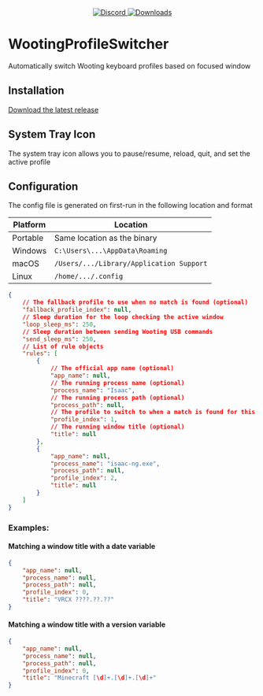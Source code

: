 <div align="center">
  <a href="https://discord.shaybox.com">
    <img alt="Discord" src="https://img.shields.io/discord/824865729445888041?color=404eed&label=Discord&logo=Discord&logoColor=FFFFFF">
  </a>
  <a href="https://github.com/shaybox/wootingprofileswitcher/releases/latest">
    <img alt="Downloads" src="https://img.shields.io/github/downloads/shaybox/wootingprofileswitcher/total?color=3fb950&label=Downloads&logo=github&logoColor=FFFFFF">
  </a>
</div>

# WootingProfileSwitcher

Automatically switch Wooting keyboard profiles based on focused window

## Installation

[Download the latest release](https://github.com/ShayBox/WootingProfileSwitcher/releases/latest)

## System Tray Icon

The system tray icon allows you to pause/resume, reload, quit, and set the active profile

## Configuration

The config file is generated on first-run in the following location and format

| Platform | Location                                 |
|----------|------------------------------------------|
| Portable | Same location as the binary              |
| Windows  | `C:\Users\...\AppData\Roaming`           |
| macOS    | `/Users/.../Library/Application Support` |
| Linux    | `/home/.../.config`                      |

```json
{
    // The fallback profile to use when no match is found (optional)
    "fallback_profile_index": null,
    // Sleep duration for the loop checking the active window
    "loop_sleep_ms": 250,
    // Sleep duration between sending Wooting USB commands
    "send_sleep_ms": 250,
    // List of rule objects
    "rules": [
        {
            // The official app name (optional)
            "app_name": null,
            // The running process name (optional)
            "process_name": "Isaac",
            // The running process path (optional)
            "process_path": null,
            // The profile to switch to when a match is found for this rule (0-3)
            "profile_index": 1,
            // The running window title (optional)
            "title": null
        },
        {
            "app_name": null,
            "process_name": "isaac-ng.exe",
            "process_path": null,
            "profile_index": 2,
            "title": null
        }
    ]
}
```

### Examples:

#### Matching a window title with a date variable

```json
{
    "app_name": null,
    "process_name": null,
    "process_path": null,
    "profile_index": 0,
    "title": "VRCX ????.??.??"
}
```

#### Matching a window title with a version variable

```json
{
    "app_name": null,
    "process_name": null,
    "process_path": null,
    "profile_index": 0,
    "title": "Minecraft [\d]+.[\d]+.[\d]+"
}
```

[Wildcard]: https://crates.io/crates/wildflower
[Regex]: https://crates.io/crates/regex
